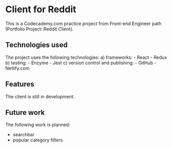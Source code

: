 # Client for Reddit
This is a Codecademy.com practice project from Front-end Engineer path (Portfolio Project: Reddit Client).

## Technologies used
The project uses the following technologies:
a) frameworks:
    - React
    - Redux
b) testing:
    - Enzyme
    - Jest
c) version control and publishing:
    - GitHub
    - Netlify.com

## Features
The client is still in development.

## Future work
The following work is planned:
- searchbar
- popular category filters